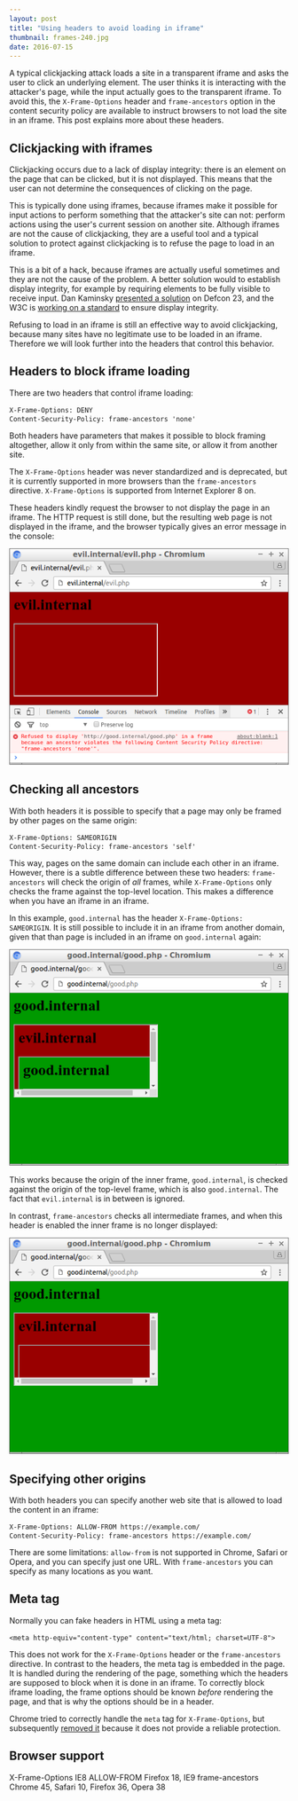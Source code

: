 ```yaml
---
layout: post
title: "Using headers to avoid loading in iframe"
thumbnail: frames-240.jpg
date: 2016-07-15
---
```


A typical clickjacking attack loads a site in a transparent iframe and asks the user to click an underlying element. The user thinks it is interacting with the attacker's page, while the input actually goes to the transparent iframe. To avoid this, the `X-Frame-Options` header and `frame-ancestors` option in the content security policy are available to instruct browsers to not load the site in an iframe. This post explains more about these headers.

## Clickjacking with iframes

Clickjacking occurs due to a lack of display integrity: there is an element on the page that can be clicked, but it is not displayed. This means that the user can not determine the consequences of clicking on the page.

This is typically done using iframes, because iframes make it possible for input actions to perform something that the attacker's site can not: perform actions using the user's current session on another site. Although iframes are not the cause of clickjacking, they are a useful tool and a typical solution to protect against clickjacking is to refuse the page to load in an iframe.

This is a bit of a hack, because iframes are actually useful sometimes and they are not the cause of the problem. A better solution would to establish display integrity, for example by requiring elements to be fully visible to receive input. Dan Kaminsky [presented a solution](http://www.slideshare.net/dakami/i-want-these-bugs-off-my-internet-51423044) on Defcon 23, and the W3C is [working on a standard](https://dvcs.w3.org/hg/user-interface-safety/raw-file/tip/user-interface-safety.html) to ensure display integrity.

Refusing to load in an iframe is still an effective way to avoid clickjacking, because many sites have no legitimate use to be loaded in an iframe. Therefore we will look further into the headers that control this behavior.

## Headers to block iframe loading

There are two headers that control iframe loading:

    X-Frame-Options: DENY
    Content-Security-Policy: frame-ancestors 'none'

Both headers have parameters that makes it possible to block framing altogether, allow it only from within the same site, or allow it from another site.

The `X-Frame-Options` header was never standardized and is deprecated, but it is currently supported in more browsers than the `frame-ancestors` directive. `X-Frame-Options` is supported from Internet Explorer 8 on.

These headers kindly request the browser to not display the page in an iframe. The HTTP request is still done, but the resulting web page is not displayed in the iframe, and the browser typically gives an error message in the console:

![Refused to display 'http://good.internal/good.php' in a frame because an ancestor violates the following Content Security Policy directive: "frame-ancestors 'none'".](/images/chromium-iframe-block.png)

## Checking all ancestors

With both headers it is possible to specify that a page may only be framed by other pages on the same origin:

    X-Frame-Options: SAMEORIGIN
    Content-Security-Policy: frame-ancestors 'self'

This way, pages on the same domain can include each other in an iframe. However, there is a subtle difference between these two headers: `frame-ancestors` will check the origin of *all* frames, while `X-Frame-Options` only checks the frame against the top-level location. This makes a difference when you have an iframe in an iframe. 

In this example, `good.internal` has the header `X-Frame-Options: SAMEORIGIN`. It is still possible to include it in an iframe from another domain, given that than page is included in an iframe on `good.internal` again:

![Good.internal includes an iframe with evil.internal with an iframe with good.internal](/images/chromium-iframe-in-iframe.png)

This works because the origin of the inner frame, `good.internal`, is checked against the origin of the top-level frame, which is also `good.internal`. The fact that `evil.internal` is in between is ignored.

In contrast, `frame-ancestors` checks all intermediate frames, and when this header is enabled the inner frame is no longer displayed:

![Good.internal is not loaded in the iframe](/images/chromium-iframe-in-iframe-blocked.png)

## Specifying other origins

With both headers you can specify another web site that is allowed to load the content in an iframe:

    X-Frame-Options: ALLOW-FROM https://example.com/
    Content-Security-Policy: frame-ancestors https://example.com/

There are some limitations: `allow-from` is not supported in Chrome, Safari or Opera, and you can specify just one URL. With `frame-ancestors` you can specify as many locations as you want.

## Meta tag

Normally you can fake headers in HTML using a meta tag:

    <meta http-equiv="content-type" content="text/html; charset=UTF-8">

This does not work for the `X-Frame-Options` header or the `frame-ancestors` directive. In contrast to the headers, the meta tag is embedded in the page. It is handled during the rendering of the page, something which the headers are supposed to block when it is done in an iframe. To correctly block iframe loading, the frame options should be known *before* rendering the page, and that is why the options should be in a header.

Chrome tried to correctly handle the `meta` tag for `X-Frame-Options`, but subsequently [removed it](https://www.chromestatus.com/feature/6450843930853376) because it does not provide a reliable protection.

## Browser support

X-Frame-Options IE8
    ALLOW-FROM Firefox 18, IE9
frame-ancestors Chrome 45, Safari 10, Firefox 36, Opera 38
